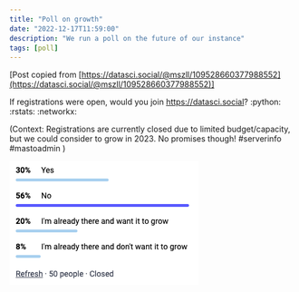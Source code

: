 ```yaml
---
title: "Poll on growth"
date: "2022-12-17T11:59:00"
description: "We run a poll on the future of our instance"
tags: [poll]
---
```


[Post copied from [https://datasci.social/@mszll/109528660377988552](https://datasci.social/@mszll/109528660377988552)]

If registrations were open, would you join https://datasci.social? :python: :rstats: :networkx: 

(Context: Registrations are currently closed due to limited budget/capacity, but we could consider to grow in 2023. No promises though! #serverinfo #mastoadmin )

![30% (15) Yes, 56% (28) No, 20% (10) I'm already there and want it to grow, 8% (4) I'm already there and don't want it to grow](../../images/poll20221217.png "30% (15) Yes, 56% (28) No, 20% (10) I'm already there and want it to grow, 8% (4) I'm already there and don't want it to grow")